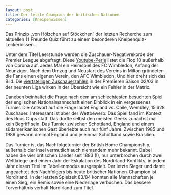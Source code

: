 ```yaml
---
layout: post
title: Der letzte Champion der britischen Nationen
categories: [Kneipenwissen]
---
```




Das Prinzip „von Hölzchen auf Stöckchen“ der letzten Recherche zum aktuellen 11 Freunde Quiz führt zu einem besonderen Kneipenquiz-Leckerbissen.

Unter dem Titel Leerstunde werden die Zuschauer-Negativrekorde der Premier League abgefragt. Diese [Youtube-Perle](https://www.youtube.com/watch?v=GYci81eYBCg) listet die Flop 10 außerhalb von Corona auf. Jedes Mal ein Heimspiel des FC Wimbledon, Anfang der Neunziger. Nach dem Umzug und Neustart des Vereins in Milton gründeten die Fans einen eigenen Verein, den AFC Wimbledon. Und hier dreht sich das Bild. Die [viertstelligen Zuschauerzahlen](http://www.ccleague.co.uk/archive/2002_2003.htm) in der Premieren Saison 02/03 in der neunten Liga wirken in der Übersicht wie ein Fehler in der Matrix.

Daneben beinhaltet die Frage nach dem am schlechtesten besuchten Spiel der englischen Nationalmannschaft einen Einblick in ein vergessenes Turnier. Die Antwort auf die Frage lautet England vs. Chile, Wembley, 15.628 Zuschauer. Interessant ist aber der Wettbewerb: Das Spiel fand im Kontext des Rous Cups statt. Das dürfte selbst den meisten Geeks zunächst mal kein Begriff sein. Das Turnier zwischen Schottland, England und einem südamerikanischen Gast überlebte auch nur fünf Jahre. Zwischen 1985 und 1989 gewann dreimal England und je einmal Schottland sowie Brasilien.

Das Turnier ist das Nachfolgeturnier der British Home Championship, außerhalb der Insel vermutlich auch niemandem mehr bekannt. Dabei haben die vier britischen Länder seit 1883 (!), nur unterbrochen durch zwei Weltkriege und einem Jahr der Eskalation des Nordirland-Konflikts, in jedem Jahr diesen Titel im Tabellenmodus ausgespielt. Der letzte Sieger und damit ungeachtet des Nachfolgers bis heute britischer Nationen-Champion ist Nordirland. In der letzten Spielzeit 83/84 konnten alle Mannschaften je einen Sieg, ein Remis sowie eine Niederlage verbuchen. Das bessere Torverhältnis verhalf Nordirland zum Titel.
